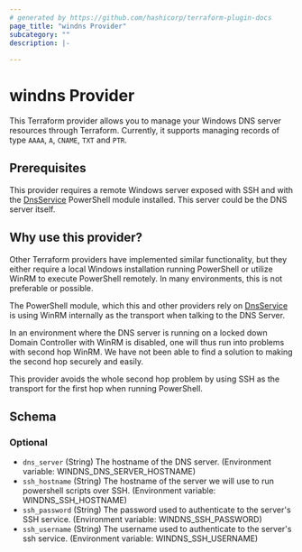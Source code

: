 ```yaml
---
# generated by https://github.com/hashicorp/terraform-plugin-docs
page_title: "windns Provider"
subcategory: ""
description: |-
  
---
```


# windns Provider

This Terraform provider allows you to manage your Windows DNS server resources through Terraform. Currently, it supports 
managing records of type `AAAA`, `A`, `CNAME`, `TXT` and `PTR`.

## Prerequisites

This provider requires a remote Windows server exposed with SSH and with the
[DnsService](https://learn.microsoft.com/en-us/powershell/module/dnsserver/?view=windowsserver2022-ps) 
PowerShell module installed. This server could be the DNS server itself.

## Why use this provider?
Other Terraform providers have implemented similar functionality, but they either require a local Windows installation
running PowerShell or utilize WinRM to execute PowerShell remotely. In many environments, this is not preferable or
possible.

The PowerShell module, which this and other providers rely on
[DnsService](https://learn.microsoft.com/en-us/powershell/module/dnsserver/?view=windowsserver2022-ps)
is using WinRM internally as the transport when talking to the DNS Server.

In an environment where the DNS server is running on a locked down Domain Controller with WinRM is disabled, one will thus 
run into problems with second hop WinRM. We have not been able to find a solution to making the second hop securely and easily.

This provider avoids the whole second hop problem by using SSH as the transport for the first hop when running PowerShell.


<!-- schema generated by tfplugindocs -->
## Schema

### Optional

- `dns_server` (String) The hostname of the DNS server. (Environment variable: WINDNS_DNS_SERVER_HOSTNAME)
- `ssh_hostname` (String) The hostname of the server we will use to run powershell scripts over SSH. (Environment variable: WINDNS_SSH_HOSTNAME)
- `ssh_password` (String) The password used to authenticate to the server's SSH service. (Environment variable: WINDNS_SSH_PASSWORD)
- `ssh_username` (String) The username used to authenticate to the server's ssh service. (Environment variable: WINDNS_SSH_USERNAME)
